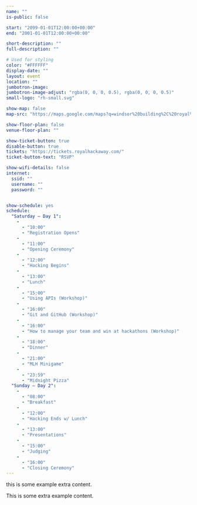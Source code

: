 ```yaml
---
name: ""
is-public: false

start: "2099-01-01T12:00:00+00:00"
end: "2001-01-01T12:00:00+00:00"

short-description: ""
full-description: ""

# Used for styling
color: "#FFFFFF"
display-date: ""
layout: event
location: ""
jumbotron-image:
jumbotron-image-adjust: "rgba(0, 0, 0, 0.5), rgba(0, 0, 0, 0.5)"
small-logo: "rh-small.svg"

show-map: false
map-src: "https://maps.google.com/maps?q=windsor%20building%2C%20royal%20holloway%20university%20of%20london&t=&z=13&ie=UTF8&iwloc=&output=embed"

show-floor-plan: false
venue-floor-plan: ""

show-ticket-button: true
disable-button: true
tickets: "https://tickets.royalhackaway.com/"
ticket-button-text: "RSVP"

show-wifi-details: false
internet:
  ssid: ""
  username: ""
  password: ""


show-schedule: yes
schedule:
  "Saturday — Day 1":
    -
      - "10:00"
      - "Registration Opens"
    -
      - "11:00"
      - "Opening Ceremony"
    -
      - "12:00"
      - "Hacking Begins"
    -
      - "13:00"
      - "Lunch"
    -
      - "15:00"
      - "Using APIs (Workshop)"
    -
      - "16:00"
      - "Git and GitHub (Workshop)"
    -
      - "16:00"
      - "How to manage your team and win at hackathons (Workshop)"
    -
      - "18:00"
      - "Dinner"
    -
      - "21:00"
      - "MLH Minigame"
    -
      - "23:59"
      - "Midnight Pizza"
  "Sunday — Day 2":
    -
      - "08:00"
      - "Breakfast"
    -
      - "12:00"
      - "Hacking Ends w/ Lunch"
    -
      - "13:00"
      - "Presentations"
    -
      - "15:00"
      - "Judging"
    -
      - "16:00"
      - "Closing Ceremony"
---
```




<section id="event-description" style="background-color: {{ page.color }}">
  <div class="container text-light">
 <p class=""> this is some example extra content.</p>
</section>


This is some extra example content.
